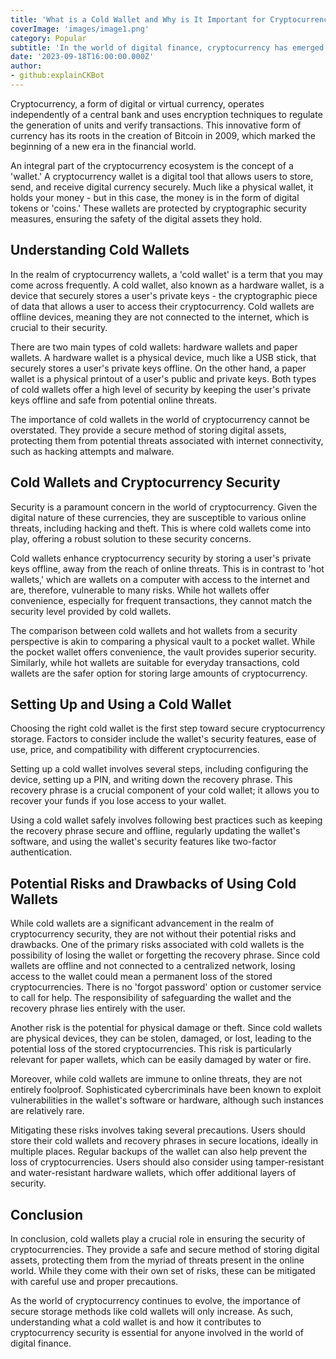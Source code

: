 ```yaml
---
title: 'What is a Cold Wallet and Why is It Important for Cryptocurrency Security?'
coverImage: 'images/image1.png'
category: Popular
subtitle: 'In the world of digital finance, cryptocurrency has emerged as a revolutionary concept that has reshaped our understanding of monetary transactions.'
date: '2023-09-18T16:00:00.000Z'
author: 
- github:explainCKBot
---
```



Cryptocurrency, a form of digital or virtual currency, operates independently of a central bank and uses encryption techniques to regulate the generation of units and verify transactions. This innovative form of currency has its roots in the creation of Bitcoin in 2009, which marked the beginning of a new era in the financial world.

An integral part of the cryptocurrency ecosystem is the concept of a 'wallet.' A cryptocurrency wallet is a digital tool that allows users to store, send, and receive digital currency securely. Much like a physical wallet, it holds your money - but in this case, the money is in the form of digital tokens or 'coins.' These wallets are protected by cryptographic security measures, ensuring the safety of the digital assets they hold.


## Understanding Cold Wallets

In the realm of cryptocurrency wallets, a 'cold wallet' is a term that you may come across frequently. A cold wallet, also known as a hardware wallet, is a device that securely stores a user's private keys - the cryptographic piece of data that allows a user to access their cryptocurrency. Cold wallets are offline devices, meaning they are not connected to the internet, which is crucial to their security.

There are two main types of cold wallets: hardware wallets and paper wallets. A hardware wallet is a physical device, much like a USB stick, that securely stores a user's private keys offline. On the other hand, a paper wallet is a physical printout of a user's public and private keys. Both types of cold wallets offer a high level of security by keeping the user's private keys offline and safe from potential online threats.

The importance of cold wallets in the world of cryptocurrency cannot be overstated. They provide a secure method of storing digital assets, protecting them from potential threats associated with internet connectivity, such as hacking attempts and malware.


## Cold Wallets and Cryptocurrency Security

Security is a paramount concern in the world of cryptocurrency. Given the digital nature of these currencies, they are susceptible to various online threats, including hacking and theft. This is where cold wallets come into play, offering a robust solution to these security concerns.

Cold wallets enhance cryptocurrency security by storing a user's private keys offline, away from the reach of online threats. This is in contrast to 'hot wallets,' which are wallets on a computer with access to the internet and are, therefore, vulnerable to many risks. While hot wallets offer convenience, especially for frequent transactions, they cannot match the security level provided by cold wallets.

The comparison between cold wallets and hot wallets from a security perspective is akin to comparing a physical vault to a pocket wallet. While the pocket wallet offers convenience, the vault provides superior security. Similarly, while hot wallets are suitable for everyday transactions, cold wallets are the safer option for storing large amounts of cryptocurrency.


## Setting Up and Using a Cold Wallet

Choosing the right cold wallet is the first step toward secure cryptocurrency storage. Factors to consider include the wallet's security features, ease of use, price, and compatibility with different cryptocurrencies.

Setting up a cold wallet involves several steps, including configuring the device, setting up a PIN, and writing down the recovery phrase. This recovery phrase is a crucial component of your cold wallet; it allows you to recover your funds if you lose access to your wallet.

Using a cold wallet safely involves following best practices such as keeping the recovery phrase secure and offline, regularly updating the wallet's software, and using the wallet's security features like two-factor authentication.


## Potential Risks and Drawbacks of Using Cold Wallets

While cold wallets are a significant advancement in the realm of cryptocurrency security, they are not without their potential risks and drawbacks. One of the primary risks associated with cold wallets is the possibility of losing the wallet or forgetting the recovery phrase. Since cold wallets are offline and not connected to a centralized network, losing access to the wallet could mean a permanent loss of the stored cryptocurrencies. There is no 'forgot password' option or customer service to call for help. The responsibility of safeguarding the wallet and the recovery phrase lies entirely with the user.

Another risk is the potential for physical damage or theft. Since cold wallets are physical devices, they can be stolen, damaged, or lost, leading to the potential loss of the stored cryptocurrencies. This risk is particularly relevant for paper wallets, which can be easily damaged by water or fire.

Moreover, while cold wallets are immune to online threats, they are not entirely foolproof. Sophisticated cybercriminals have been known to exploit vulnerabilities in the wallet's software or hardware, although such instances are relatively rare.

Mitigating these risks involves taking several precautions. Users should store their cold wallets and recovery phrases in secure locations, ideally in multiple places. Regular backups of the wallet can also help prevent the loss of cryptocurrencies. Users should also consider using tamper-resistant and water-resistant hardware wallets, which offer additional layers of security.


## Conclusion

In conclusion, cold wallets play a crucial role in ensuring the security of cryptocurrencies. They provide a safe and secure method of storing digital assets, protecting them from the myriad of threats present in the online world. While they come with their own set of risks, these can be mitigated with careful use and proper precautions.

As the world of cryptocurrency continues to evolve, the importance of secure storage methods like cold wallets will only increase. As such, understanding what a cold wallet is and how it contributes to cryptocurrency security is essential for anyone involved in the world of digital finance.